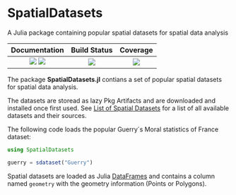 # SpatialDatasets

A Julia package containing popular spatial datasets for spatial data analysis

| Documentation | Build Status      | Coverage    |
|:-------------:|:-----------------:|:-----------:|
| [![][docs-stable-img]][docs-stable-url] [![][docs-dev-img]][docs-dev-url] |  [![][githubci-img]][githubci-url] | [![][codecov-img]][codecov-url] |

[docs-stable-img]: https://img.shields.io/badge/docs-stable-blue.svg
[docs-stable-url]: https://javierbarbero.github.io/SpatialDatasets.jl/stable

[docs-dev-img]: https://img.shields.io/badge/docs-dev-blue.svg
[docs-dev-url]: https://javierbarbero.github.io/SpatialDatasets.jl/dev

[githubci-img]: https://github.com/javierbarbero/SpatialDatasets.jl/workflows/CI/badge.svg
[githubci-url]: https://github.com/javierbarbero/SpatialDatasets.jl/actions

[codecov-img]: https://codecov.io/gh/javierbarbero/SpatialDatasets.jl/branch/main/graph/badge.svg
[codecov-url]: https://codecov.io/gh/javierbarbero/SpatialDatasets.jl

The package **SpatialDatasets.jl** contians a set of popular spatial datasets for spatial data analysis.

The datasets are storead as lazy Pkg Artifacts and are downloaded and installed once first used. See [List of Spatial Datasets](https://javierbarbero.github.io/SpatialDatasets.jl/dev/sdatasets/) for a list of all available datasets and their sources.

The following code loads the popular Guerry´s Moral statistics of France dataset:
```julia
using SpatialDatasets

guerry = sdataset("Guerry")
```
Spatial datasets are loaded as Julia [DataFrames](https://dataframes.juliadata.org/stable/) and contains a column named `geometry` with the geometry information (Points or Polygons).  
